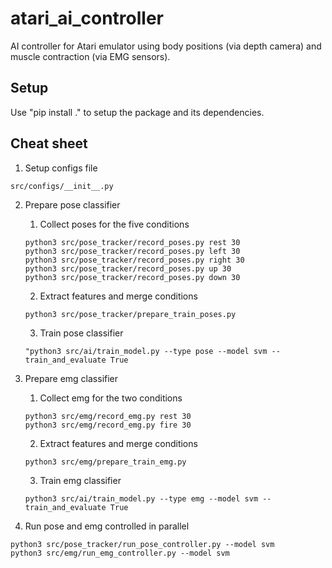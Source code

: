 # atari_ai_controller
AI controller for Atari emulator using body positions (via depth camera) and muscle contraction (via EMG sensors).


## Setup

Use "pip install ." to setup the package and its dependencies.


## Cheat sheet
1. Setup configs file
```
src/configs/__init__.py
```

2. Prepare pose classifier
    1. Collect poses for the five conditions
    ```
    python3 src/pose_tracker/record_poses.py rest 30
    python3 src/pose_tracker/record_poses.py left 30
    python3 src/pose_tracker/record_poses.py right 30
    python3 src/pose_tracker/record_poses.py up 30
    python3 src/pose_tracker/record_poses.py down 30
    ```

    2. Extract features and merge conditions
    ```
    python3 src/pose_tracker/prepare_train_poses.py
    ```

    3. Train pose classifier
    ```
    "python3 src/ai/train_model.py --type pose --model svm --train_and_evaluate True
    ```

3. Prepare emg classifier
    1. Collect emg for the two conditions
    ```
    python3 src/emg/record_emg.py rest 30
    python3 src/emg/record_emg.py fire 30
    ```

    2. Extract features and merge conditions
    ```
    python3 src/emg/prepare_train_emg.py
    ```

    3. Train emg classifier
    ```
    python3 src/ai/train_model.py --type emg --model svm --train_and_evaluate True
    ```
4. Run pose and emg controlled in parallel
```
python3 src/pose_tracker/run_pose_controller.py --model svm
python3 src/emg/run_emg_controller.py --model svm
```
